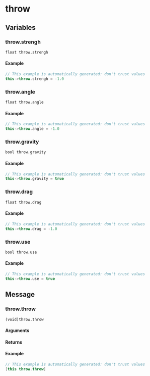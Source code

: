 # throw
## Variables
### **throw.strengh**
`float throw.strengh`




#### Example
``` cpp
// This example is automatically generated: don't trust values
this->throw.strengh = -1.0
```
### **throw.angle**
`float throw.angle`




#### Example
``` cpp
// This example is automatically generated: don't trust values
this->throw.angle = -1.0
```
### **throw.gravity**
`bool throw.gravity`




#### Example
``` cpp
// This example is automatically generated: don't trust values
this->throw.gravity = true
```
### **throw.drag**
`float throw.drag`




#### Example
``` cpp
// This example is automatically generated: don't trust values
this->throw.drag = -1.0
```
### **throw.use**
`bool throw.use`




#### Example
``` cpp
// This example is automatically generated: don't trust values
this->throw.use = true
```
## Message
### **throw.throw**
`(void)throw.throw`


#### Arguments
#### Returns



#### Example
``` cpp
// This example is automatically generated: don't trust values
[this throw.throw]
```

